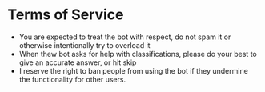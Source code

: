 # Terms of Service

* You are expected to treat the bot with respect, do not spam it or otherwise intentionally try to overload it
* When thew bot asks for help with classifications, please do your best to give an accurate answer, or hit skip
* I reserve the right to ban people from using the bot if they undermine the functionality for other users.
